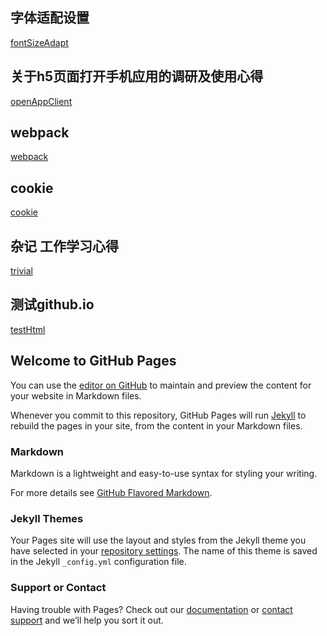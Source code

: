 ## 字体适配设置 
[fontSizeAdapt](https://loveLittleMonkey.github.io/fontSizeAdapt)
## 关于h5页面打开手机应用的调研及使用心得 
[openAppClient](https://loveLittleMonkey.github.io/openAppClient)
## webpack 
[webpack](https://loveLittleMonkey.github.io/webpack)
## cookie
[cookie](https://loveLittleMonkey.github.io/cookie)
## 杂记 工作学习心得
[trivial](https://loveLittleMonkey.github.io/trivial)
## 测试github.io
[testHtml](https://loveLittleMonkey.github.io/testHtml)



## Welcome to GitHub Pages

You can use the [editor on GitHub](https://github.com/loveLittleMonkey/loveLittleMonkey.github.io/edit/master/index.md) to maintain and preview the content for your website in Markdown files.

Whenever you commit to this repository, GitHub Pages will run [Jekyll](https://jekyllrb.com/) to rebuild the pages in your site, from the content in your Markdown files.

### Markdown

Markdown is a lightweight and easy-to-use syntax for styling your writing. 

For more details see [GitHub Flavored Markdown](https://guides.github.com/features/mastering-markdown/).

### Jekyll Themes

Your Pages site will use the layout and styles from the Jekyll theme you have selected in your [repository settings](https://github.com/loveLittleMonkey/loveLittleMonkey.github.io/settings). The name of this theme is saved in the Jekyll `_config.yml` configuration file.

### Support or Contact

Having trouble with Pages? Check out our [documentation](https://help.github.com/categories/github-pages-basics/) or [contact support](https://github.com/contact) and we’ll help you sort it out.
